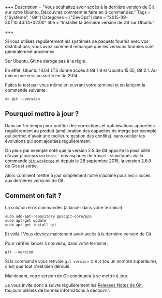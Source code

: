 +++
Description = "Vous souhaitez avoir accès à la dernière version de Git sur votre Ubuntu. Découvrez comment le faire en 3 commandes."
Tags = ["Système", "Git"]
Categories = ["DevOps"]
date = "2015-09-30T10:44:14+02:00"
title = "Installer la dernière version de Git sur Ubuntu"

+++

Si vous utilisez régulièrement les systèmes de paquets fournis avec vos distributions, vous avez surement remarqué que les versions fournies sont généralement anciennes.  

Sur Ubuntu, Git ne déroge pas à la règle.  

En effet, Ubuntu 14.04 LTS donne accès à Git 1.9 et Ubuntu 15.05, Git 2.1. Au mieux une version sortie en fin 2014.

Faites le test par vous même en ouvrant votre terminal et en lançant la commande suivante :

```
$> git --version
```

## Pourquoi mettre à jour ?

Dans un 1er temps pour profiter des corrections et optimisations apportées régulièrement au produit (amélioration des capacités de merge par exemple qui permet d'avoir une meilleure gestion des conflits), sans oublier les évolutions qui sont ajoutées régulièrement.

On peux par exemple noté que la version 2.5 de Git apporte la possibilité d'avoir plusieurs `worktree` - nos espaces de travail - simultanés via la commande [`git worktree`](https://git-scm.com/docs/git-worktree) et depuis le 28 septembre 2015, la version 2.6.0 de Git est sortie.

Alors comment mettre à jour simplement notre machine pour avoir accès aux dernières versions de Git.

## Comment on fait ?

La solution en 3 commandes (à lancer dans votre terminal)

```
sudo add-apt-repository ppa:git-core/ppa
sudo apt-get update
sudo apt-get install git
```

Et voilà ! Vous devriez maintenant avoir accès à la dernière version de Git.

Pour vérifier lancer à nouveau, dans votre terminal :

```
git --version
```

Si la commande vous renvoie `git version 2.6.0` (ou un nombre supérieure), c'est que tout c'est bien déroulé.

Maintenant, votre version de Git continuera à se mettre à jour.

Je vous invite donc à suivre régulièrement les [Releases Notes  de Git](https://github.com/git/git/tree/master/Documentation/RelNotes), toujours pleines de bonnes informations à découvrir.

